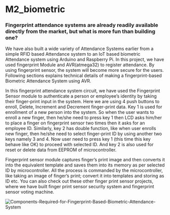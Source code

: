 
# M2_biometric 
### Fingerprint attendance systems are already readily available directly from the market, but what is more fun than building one?
We have also built a wide variety of Attendance Systems  earlier from a simple RFID based Attendance system to an IoT based biometric Attendance system  using Arduino and Raspberry Pi. 
In this project, we have used fingerprint Module and AVR(atmega32) to register attendance. By using fingerprint sensor, the system will become more secure for the users. Following sections explains technical details of making a fingerprint-based Biometric Attendance System using AVR.

In this fingerprint attendance system circuit, we have used the Fingerprint Sensor module to authenticate a person or employee’s identity by taking their finger-print input in the system. Here we are using 4 push buttons to enroll, Delete, Increment and Decrement finger-print data. Key 1 is used for enrollment of a new person into the system. So when the user wants to enroll a new finger, then he/she need to press key 1 then LCD asks him/her to place a finger on fingerprint sensor two times then it asks for an employee ID. Similarly, key 2 has double function, like when user enrolls new finger, then he/she need to select finger-print ID by using another two keys namely 3 and 4. Now user need to press key 1 (this time this key behave like OK) to proceed with selected ID. And key 2 is also used for reset or delete data from EEPROM of microcontroller.

Fingerprint sensor module captures finger’s print image and then converts it into the equivalent template and saves them into its memory as per selected ID by microcontroller. All the process is commanded by the microcontroller, like taking an image of finger’s print; convert it into templates and storing as ID etc. You can also check out these other finger print sensor projects, where we have built finger print sensor security system and fingerprint sensor voting machine.   

![Components-Required-for-Fingerprint-Based-Biometric-Attendance-System](https://user-images.githubusercontent.com/91199828/164912766-293a9ca9-abbe-47fd-bab4-e7f8cc95d800.jpg)
